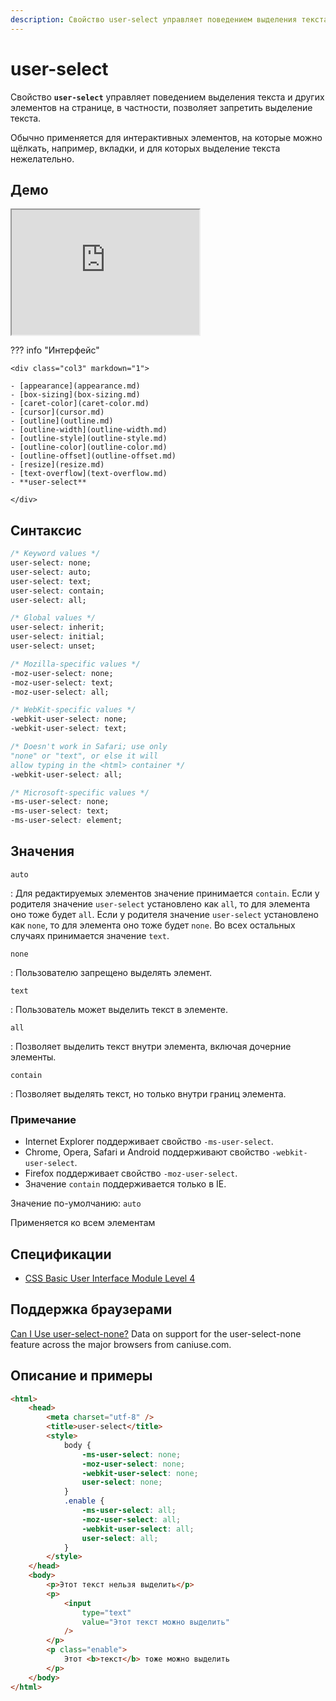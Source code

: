 ```yaml
---
description: Свойство user-select управляет поведением выделения текста и других элементов на странице, в частности, позволяет запретить выделение текста
---
```


# user-select

Свойство **`user-select`** управляет поведением выделения текста и других элементов на странице, в частности, позволяет запретить выделение текста.

Обычно применяется для интерактивных элементов, на которые можно щёлкать, например, вкладки, и для которых выделение текста нежелательно.

## Демо

<iframe class="interactive is-default-height" height="200" src="https://interactive-examples.mdn.mozilla.net/pages/css/user-select.html" title="MDN Web Docs Interactive Example" loading="lazy" data-readystate="complete"></iframe>

??? info "Интерфейс"

    <div class="col3" markdown="1">

    - [appearance](appearance.md)
    - [box-sizing](box-sizing.md)
    - [caret-color](caret-color.md)
    - [cursor](cursor.md)
    - [outline](outline.md)
    - [outline-width](outline-width.md)
    - [outline-style](outline-style.md)
    - [outline-color](outline-color.md)
    - [outline-offset](outline-offset.md)
    - [resize](resize.md)
    - [text-overflow](text-overflow.md)
    - **user-select**

    </div>

## Синтаксис

```css
/* Keyword values */
user-select: none;
user-select: auto;
user-select: text;
user-select: contain;
user-select: all;

/* Global values */
user-select: inherit;
user-select: initial;
user-select: unset;

/* Mozilla-specific values */
-moz-user-select: none;
-moz-user-select: text;
-moz-user-select: all;

/* WebKit-specific values */
-webkit-user-select: none;
-webkit-user-select: text;

/* Doesn't work in Safari; use only
"none" or "text", or else it will
allow typing in the <html> container */
-webkit-user-select: all;

/* Microsoft-specific values */
-ms-user-select: none;
-ms-user-select: text;
-ms-user-select: element;
```

## Значения

`auto`

: Для редактируемых элементов значение принимается `contain`. Если у родителя значение `user-select` установлено как `all`, то для элемента оно тоже будет `all`. Если у родителя значение `user-select` установлено как `none`, то для элемента оно тоже будет `none`. Во всех остальных случаях принимается значение `text`.

`none`

: Пользователю запрещено выделять элемент.

`text`

: Пользователь может выделить текст в элементе.

`all`

: Позволяет выделить текст внутри элемента, включая дочерние элементы.

`contain`

: Позволяет выделять текст, но только внутри границ элемента.

### Примечание

-   Internet Explorer поддерживает свойство `-ms-user-select`.
-   Chrome, Opera, Safari и Android поддерживают свойство `-webkit-user-select`.
-   Firefox поддерживает свойство `-moz-user-select`.
-   Значение `contain` поддерживается только в IE.

Значение по-умолчанию: `auto`

Применяется ко всем элементам

## Спецификации

-   [CSS Basic User Interface Module Level 4](https://drafts.csswg.org/css-ui-4/#propdef-user-select)

## Поддержка браузерами

<p class="ciu_embed" data-feature="user-select-none" data-periods="future_1,current,past_1,past_2">
  <a href="http://caniuse.com/#feat=user-select-none">Can I Use user-select-none?</a> Data on support for the user-select-none feature across the major browsers from caniuse.com.
</p>

## Описание и примеры

```html
<html>
    <head>
        <meta charset="utf-8" />
        <title>user-select</title>
        <style>
            body {
                -ms-user-select: none;
                -moz-user-select: none;
                -webkit-user-select: none;
                user-select: none;
            }
            .enable {
                -ms-user-select: all;
                -moz-user-select: all;
                -webkit-user-select: all;
                user-select: all;
            }
        </style>
    </head>
    <body>
        <p>Этот текст нельзя выделить</p>
        <p>
            <input
                type="text"
                value="Этот текст можно выделить"
            />
        </p>
        <p class="enable">
            Этот <b>текст</b> тоже можно выделить
        </p>
    </body>
</html>
```

